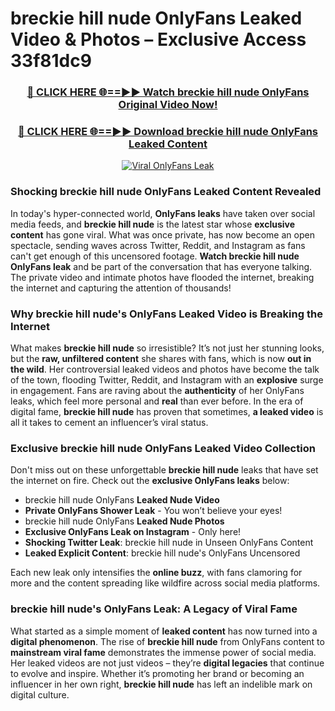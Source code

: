 # breckie hill nude OnlyFans Leaked Video & Photos – Exclusive Access 33f81dc9

<div align="center">

### [🔴 CLICK HERE 🌐==►► Watch breckie hill nude OnlyFans Original Video Now!](https://aff.leakpic.com/?utm_medium=9dac6e3e92780789e695eb65dc45befdb20081c8&utm_campaign=Link_for_leakpic_com_33f81dc9)

### [🔴 CLICK HERE 🌐==►► Download breckie hill nude OnlyFans Leaked Content](https://aff.leakpic.com/?utm_medium=9dac6e3e92780789e695eb65dc45befdb20081c8&utm_campaign=Link_for_leakpic_com_33f81dc9)

[![Viral OnlyFans Leak](https://i.ibb.co.com/xMMVF88/686577567.gif)](https://aff.leakpic.com/?utm_medium=9dac6e3e92780789e695eb65dc45befdb20081c8&utm_campaign=Link_for_leakpic_com_33f81dc9)

</div>

### Shocking breckie hill nude OnlyFans Leaked Content Revealed
In today's hyper-connected world, **OnlyFans leaks** have taken over social media feeds, and **breckie hill nude** is the latest star whose **exclusive content** has gone viral. What was once private, has now become an open spectacle, sending waves across Twitter, Reddit, and Instagram as fans can't get enough of this uncensored footage. 
**Watch breckie hill nude OnlyFans leak** and be part of the conversation that has everyone talking. The private video and intimate photos have flooded the internet, breaking the internet and capturing the attention of thousands!

### Why breckie hill nude's OnlyFans Leaked Video is Breaking the Internet
What makes **breckie hill nude** so irresistible? It’s not just her stunning looks, but the **raw, unfiltered content** she shares with fans, which is now **out in the wild**. Her controversial leaked videos and photos have become the talk of the town, flooding Twitter, Reddit, and Instagram with an **explosive** surge in engagement. 
Fans are raving about the **authenticity** of her OnlyFans leaks, which feel more personal and **real** than ever before. In the era of digital fame, **breckie hill nude** has proven that sometimes, **a leaked video** is all it takes to cement an influencer’s viral status.

### Exclusive breckie hill nude OnlyFans Leaked Video Collection
Don't miss out on these unforgettable **breckie hill nude** leaks that have set the internet on fire. Check out the **exclusive OnlyFans leaks** below:

- breckie hill nude OnlyFans **Leaked Nude Video**
- **Private OnlyFans Shower Leak** - You won’t believe your eyes!
- breckie hill nude OnlyFans **Leaked Nude Photos**
- **Exclusive OnlyFans Leak on Instagram** - Only here!
- **Shocking Twitter Leak**: breckie hill nude in Unseen OnlyFans Content
- **Leaked Explicit Content**: breckie hill nude's OnlyFans Uncensored

Each new leak only intensifies the **online buzz**, with fans clamoring for more and the content spreading like wildfire across social media platforms.

### breckie hill nude's OnlyFans Leak: A Legacy of Viral Fame
What started as a simple moment of **leaked content** has now turned into a **digital phenomenon**. The rise of **breckie hill nude** from OnlyFans content to **mainstream viral fame** demonstrates the immense power of social media. 
Her leaked videos are not just videos – they’re **digital legacies** that continue to evolve and inspire. Whether it’s promoting her brand or becoming an influencer in her own right, **breckie hill nude** has left an indelible mark on digital culture.
